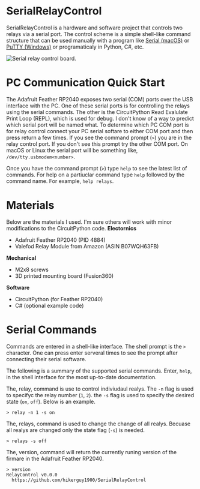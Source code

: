 # SerialRelayControl
SerialRelayControl is a hardware and software project that controls two relays via a serial port. The control scheme is a simple shell-like command structure that can be used manually with a program like [Serial (macOS)](https://www.decisivetactics.com/products/serial/) or [PuTTY (Windows)](https://www.chiark.greenend.org.uk/~sgtatham/putty/) or programaticaly in Python, C#, etc.

 ![Serial relay control board.](Doc/SerialRealContro.png)

# PC Communication Quick Start
The Adafruit Feather RP2040 exposes two serial (COM) ports over the USB interface with the PC. One of these serial ports is for controlling the relays using the serial commands. The other is the CircuitPython Read Evalulate Print Loop (REPL), which is used for debug. I don't know of a way to predict which serial port will be named what. To determine which PC COM port is for relay control connect your PC serial softare to either COM port and then press return a few times. If you see the command prompt (`>`) you are in the relay control port. If you don't see this prompt try the other COM port. On macOS or Linux the serial port will be something like, `/dev/tty.usbmodem<number>`.

Once you have the command prompt (`>`) type `help` to see the latest list of commands. For help on a partiuclar command type `help` followed by the command name. For example, `help relays`.

# Materials
Below are the materials I used. I'm sure others will work with minor modifications to the CircuitPython code.
**Electornics**
* Adafruit Feather RP2040 (PID 4884)
* Valefod Relay Module from Amazon (ASIN B07WQH63FB)
  
**Mechanical**
* M2x8 screws
* 3D printed mounting board (Fusion360)
  
**Software**
* CircuitPython (for Feather RP2040)
* C# (optional example code)

# Serial Commands
Commands are entered in a shell-like interface. The shell prompt is the `>` character. One can press enter serveral times to see the prompt after connecting their serial software.

The following is a summary of the supported serial commands. Enter, `help`, in the shell interface for the most up-to-date documentation.

The, relay, command is use to control indiviudaul realys. The `-n` flag is used to specifyc the relay number (`1`, `2`). the `-s` flag is used to specify the desired state (`on`, `off`). Below is an example.

    > relay -n 1 -s on

The, relays, command is used to change the change of all realys. Becuase all realys are changed only the state flag (`-s`) is needed.

    > relays -s off

The, version, command will return the currently runing version of the firmare in the Adafruit Feather RP2040.

    > version
    RelayControl v0.0.0
      https://github.com/hikerguy1900/SerialRelayControl

